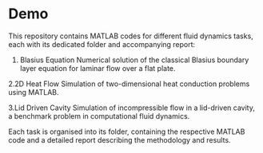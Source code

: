 # Demo 

This repository contains MATLAB codes for different fluid dynamics tasks, each with its dedicated folder and accompanying report:

1. Blasius Equation
Numerical solution of the classical Blasius boundary layer equation for laminar flow over a flat plate.

2.2D Heat Flow
Simulation of two-dimensional heat conduction problems using MATLAB.

3.Lid Driven Cavity
Simulation of incompressible flow in a lid-driven cavity, a benchmark problem in computational fluid dynamics.

Each task is organised into its folder, containing the respective MATLAB code and a detailed report describing the methodology and results.
